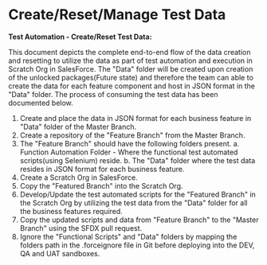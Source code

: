 # Create/Reset/Manage Test Data



**Test Automation - Create/Reset Test Data:**  
  
This document depicts the complete end-to-end flow of the data creation and resetting to utilize the data as part of test automation and execution in Scratch Org in SalesForce. The "Data" folder will be created upon creation of the unlocked packages\(Future state\) and therefore the team can able to create the data for each feature component and host in JSON format in the "Data" folder. The process of consuming the test data has been documented below.

1. Create and place the data in JSON format for each business feature in "Data" folder of the Master Branch.
2. Create a repository of the "Feature Branch" from the Master Branch.
3. The "Feature Branch" should have the following folders present.   a. Function Automation Folder - Where the functional test automated scripts\(using Selenium\) reside.   b. The "Data" folder where the test data resides in JSON format for each business feature.
4. Create a Scratch Org in SalesForce.
5. Copy the "Featured Branch" into the Scratch Org.
6. Develop/Update the test automated scripts for the "Featured Branch" in the Scratch Org by utilizing the test data from the "Data" folder for all the business features required.
7. Copy the updated scripts and data from "Feature Branch" to the "Master Branch" using the SFDX pull request.
8. Ignore the "Functional Scripts" and "Data" folders by mapping the folders path in the .forceignore file in Git before deploying into the DEV, QA and UAT sandboxes.

